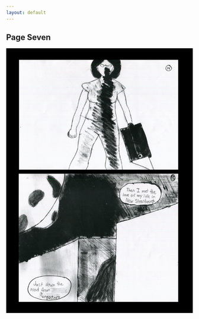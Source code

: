 ```yaml
---
layout: default
---
```

## Page Seven
![Page Seven](https://raw.githubusercontent.com/LWFlouisa/uploadedfairyalt/master/pages/page7.png)

